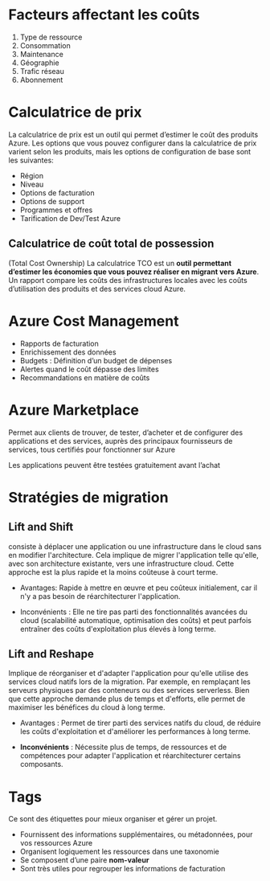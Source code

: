 # Facteurs affectant les coûts
1. Type de ressource
2. Consommation
3. Maintenance
4. Géographie
5. Trafic réseau
6. Abonnement

# Calculatrice de prix
La calculatrice de prix est un outil qui permet d’estimer le coût des produits Azure. Les options que vous pouvez configurer dans la calculatrice de prix varient selon les produits, mais les options de configuration de base sont les suivantes:

- Région
- Niveau
- Options de facturation
- Options de support
- Programmes et offres
- Tarification de Dev/Test Azure

## Calculatrice de coût total de possession
(Total Cost Ownership)
La calculatrice TCO est un **outil permettant d’estimer les économies que vous pouvez réaliser en migrant vers Azure**. Un rapport compare les coûts des infrastructures locales avec les coûts d’utilisation des produits et des services cloud Azure.

# Azure Cost Management
-  Rapports de facturation
- Enrichissement des données
- Budgets : Définition d’un budget de dépenses
- Alertes quand le coût dépasse des limites
- Recommandations en matière de coûts

# Azure Marketplace
Permet aux clients de trouver, de tester, d’acheter et de configurer des applications et des services, auprès des principaux fournisseurs de services, tous certifiés pour fonctionner sur Azure
  
Les applications peuvent être testées gratuitement avant l’achat
# Stratégies de migration

## Lift and Shift
consiste à déplacer une application ou une infrastructure dans le cloud sans en modifier l'architecture. Cela implique de migrer l'application telle qu'elle, avec son architecture existante, vers une infrastructure cloud. Cette approche est la plus rapide et la moins coûteuse à court terme.

- Avantages: Rapide à mettre en œuvre et peu coûteux initialement, car il n'y a pas besoin de réarchitecturer l'application.
    
- Inconvénients : Elle ne tire pas parti des fonctionnalités avancées du cloud (scalabilité automatique, optimisation des coûts) et peut parfois entraîner des coûts d'exploitation plus élevés à long terme.

## Lift and Reshape
Implique de réorganiser et d'adapter l'application pour qu'elle utilise des services cloud natifs lors de la migration. Par exemple, en remplaçant les serveurs physiques par des conteneurs ou des services serverless. Bien que cette approche demande plus de temps et d'efforts, elle permet de maximiser les bénéfices du cloud à long terme.

- Avantages : Permet de tirer parti des services natifs du cloud, de réduire les coûts d'exploitation et d'améliorer les performances à long terme.
    
- **Inconvénients** : Nécessite plus de temps, de ressources et de compétences pour adapter l'application et réarchitecturer certains composants.
# Tags
Ce sont des étiquettes pour mieux organiser et gérer un projet.

- Fournissent des informations supplémentaires, ou métadonnées, pour vos ressources Azure
- Organisent logiquement les ressources dans une taxonomie
- Se composent d’une paire **nom-valeur**
- Sont très utiles pour regrouper les informations de facturation

